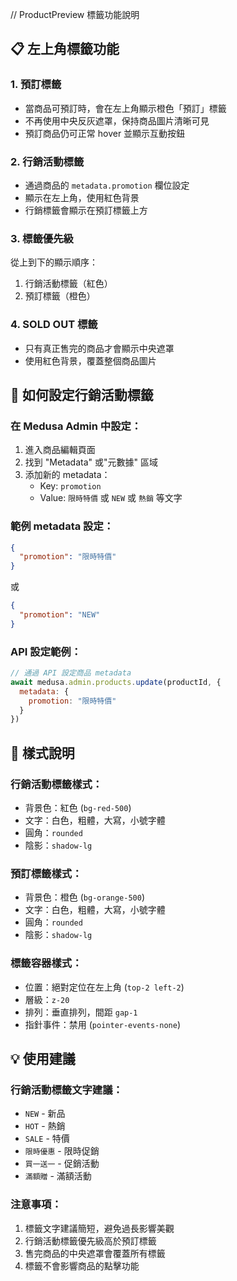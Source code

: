 // ProductPreview 標籤功能說明

## 📋 左上角標籤功能

### 1. **預訂標籤**
- 當商品可預訂時，會在左上角顯示橙色「預訂」標籤
- 不再使用中央反灰遮罩，保持商品圖片清晰可見
- 預訂商品仍可正常 hover 並顯示互動按鈕

### 2. **行銷活動標籤**
- 通過商品的 `metadata.promotion` 欄位設定
- 顯示在左上角，使用紅色背景
- 行銷標籤會顯示在預訂標籤上方

### 3. **標籤優先級**
從上到下的顯示順序：
1. 行銷活動標籤（紅色）
2. 預訂標籤（橙色）

### 4. **SOLD OUT 標籤**
- 只有真正售完的商品才會顯示中央遮罩
- 使用紅色背景，覆蓋整個商品圖片

## 🔧 如何設定行銷活動標籤

### 在 Medusa Admin 中設定：
1. 進入商品編輯頁面
2. 找到 "Metadata" 或"元數據" 區域
3. 添加新的 metadata：
   - Key: `promotion`
   - Value: `限時特價` 或 `NEW` 或 `熱銷` 等文字

### 範例 metadata 設定：
```json
{
  "promotion": "限時特價"
}
```

或

```json
{
  "promotion": "NEW"
}
```

### API 設定範例：
```javascript
// 通過 API 設定商品 metadata
await medusa.admin.products.update(productId, {
  metadata: {
    promotion: "限時特價"
  }
})
```

## 🎨 樣式說明

### 行銷活動標籤樣式：
- 背景色：紅色 (`bg-red-500`)
- 文字：白色，粗體，大寫，小號字體
- 圓角：`rounded`
- 陰影：`shadow-lg`

### 預訂標籤樣式：
- 背景色：橙色 (`bg-orange-500`)  
- 文字：白色，粗體，大寫，小號字體
- 圓角：`rounded`
- 陰影：`shadow-lg`

### 標籤容器樣式：
- 位置：絕對定位在左上角 (`top-2 left-2`)
- 層級：`z-20`
- 排列：垂直排列，間距 `gap-1`
- 指針事件：禁用 (`pointer-events-none`)

## 💡 使用建議

### 行銷活動標籤文字建議：
- `NEW` - 新品
- `HOT` - 熱銷
- `SALE` - 特價
- `限時優惠` - 限時促銷
- `買一送一` - 促銷活動
- `滿額贈` - 滿額活動

### 注意事項：
1. 標籤文字建議簡短，避免過長影響美觀
2. 行銷活動標籤優先級高於預訂標籤
3. 售完商品的中央遮罩會覆蓋所有標籤
4. 標籤不會影響商品的點擊功能
